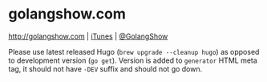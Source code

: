 # golangshow.com

http://golangshow.com | [iTunes](https://itunes.apple.com/ru/podcast/podkast-golangshow/id1031101295?mt=2) | [@GolangShow](https://twitter.com/GolangShow)

Please use latest released Hugo (`brew upgrade --cleanup hugo`) as opposed to development version (`go get`). Version is
added to `generator` HTML meta tag, it should not have `-DEV` suffix and should not go down.
